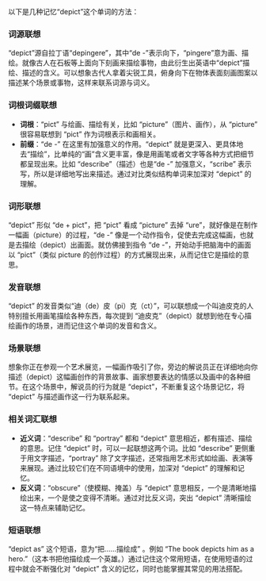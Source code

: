 以下是几种记忆“depict”这个单词的方法：

### 词源联想
“depict”源自拉丁语“depingere”，其中“de -”表示向下，“pingere”意为画、描绘。就像古人在石板等上面向下刻画来描绘事物，由此衍生出英语中“depict”描绘、描述的含义。可以想象古代人拿着尖锐工具，俯身向下在物体表面刻画图案以描述某个场景或事物，这样来联系词源与词义。

### 词根词缀联想
- **词根**：“pict” 与绘画、描绘有关，比如 “picture”（图片、画作），从 “picture” 很容易联想到 “pict” 作为词根表示和画相关。
- **前缀**：“de -” 在这里有加强意义的作用。“depict” 就是更深入、更具体地去“描绘”，比单纯的“画”含义更丰富，像是用画笔或者文字等各种方式把细节都呈现出来。比如 “describe”（描述）也是“de -” 加强意义，“scribe” 表示写，所以是详细地写出来描述。通过对比类似结构单词来加深对 “depict” 的理解。

### 词形联想
“depict” 形似 “de + pict”，把 “pict” 看成 “picture” 去掉 “ure”，就好像是在制作一幅画（picture）的过程，“de -” 像是一个动作指令，促使去完成这幅画，也就是去描绘（depict）出画面。就仿佛接到指令 “de -”，开始动手把脑海中的画面以 “pict”（类似 picture 的创作过程）的方式展现出来，从而记住它是描绘的意思。

### 发音联想
“depict” 的发音类似“迪（de）皮（pi）克（ct）”，可以联想成一个叫迪皮克的人特别擅长用画笔描绘各种东西，每次提到 “迪皮克”（depict）就想到他在专心描绘画作的场景，进而记住这个单词的发音和含义。

### 场景联想
想象你正在参观一个艺术展览，一幅画作吸引了你，旁边的解说员正在详细地向你描述（depict）这幅画创作的背景故事、画家想要表达的情感以及画中的各种细节。在这个场景中，解说员的行为就是 “depict”，不断重复这个场景记忆，将 “depict” 与描述画作这一行为联系起来。

### 相关词汇联想
- **近义词**：“describe” 和 “portray” 都和 “depict” 意思相近，都有描述、描绘的意思。记住 “depict” 时，可以一起联想这两个词。比如 “describe” 更侧重于用文字描述，“portray” 除了文字描述，还常指用艺术形式如绘画、表演等来展现。通过比较它们在不同语境中的使用，加深对 “depict” 的理解和记忆。
 - **反义词**：“obscure”（使模糊、掩盖）与 “depict” 意思相反，一个是清晰地描绘出来，一个是使之变得不清晰。通过对比反义词，突出 “depict” 清晰描绘这一特点来辅助记忆。

### 短语联想
“depict as” 这个短语，意为“把……描绘成” 。例如 “The book depicts him as a hero.”（这本书把他描绘成一个英雄。）通过记住这个常用短语，在使用短语的过程中就会不断强化对 “depict” 含义的记忆，同时也能掌握其常见的用法搭配。 
